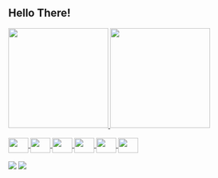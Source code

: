 <!--
**505mauricio/505mauricio** is a ✨ _special_ ✨ repository because its `README.md` (this file) appears on your GitHub profile.

Here are some ideas to get you started:

- 🔭 I’m currently working on ...
- 🌱 I’m currently learning ...
- 👯 I’m looking to collaborate on ...
- 🤔 I’m looking for help with ...
- 💬 Ask me about ...
- 📫 How to reach me: ...
- 😄 Pronouns: ...
- ⚡ Fun fact: ...
-->
## Hello There!
<div>
  <a href="https://github.com/505mauricio">
  <img height= "200em" src="https://github-readme-stats.vercel.app/api?username=505mauricio&show_icons=true&theme=dracula&include_all_commits=true&count_private=true"/>
  <img height= "200em" src="https://github-readme-stats.vercel.app/api/top-langs?username=505mauricio&layout=compact&langs_count=16&theme=dracula"/>
</div>
<div style="display: inline_block"><br>
  <img align="center" height="30" width="40" src="https://cdn.jsdelivr.net/gh/devicons/devicon/icons/java/java-original.svg" />
  <img align="center" height="30" width="40" src="https://cdn.jsdelivr.net/gh/devicons/devicon/icons/python/python-original.svg" />
  <img align="center" height="30" width="40" src="https://cdn.jsdelivr.net/gh/devicons/devicon/icons/pandas/pandas-original-wordmark.svg" />
  <img align="center" height="30" width="40" src="https://cdn.jsdelivr.net/gh/devicons/devicon/icons/neo4j/neo4j-original-wordmark.svg" />
  <img align="center" height="30" width="40" src="https://cdn.jsdelivr.net/gh/devicons/devicon/icons/spring/spring-original-wordmark.svg" />
  <img align="center" height="30" width="40" src="https://cdn.jsdelivr.net/gh/devicons/devicon/icons/docker/docker-original.svg" />
</div>
<br>
 <div>
 <a href="mailto:mauricioabrahaocr@gmail.com" target="_blank"><img src="https://img.shields.io/badge/Gmail-D14836?style=for-the-badge&logo=gmail&logoColor=white" target="_blank"></a>
    <a href="www.linkedin.com/in/mauricioabrahao505" target="_blank"><img src="https://img.shields.io/badge/LinkedIn-0077B5?style=for-the-badge&logo=linkedin&logoColor=white" target="_blank"></a>
   

 </div>
